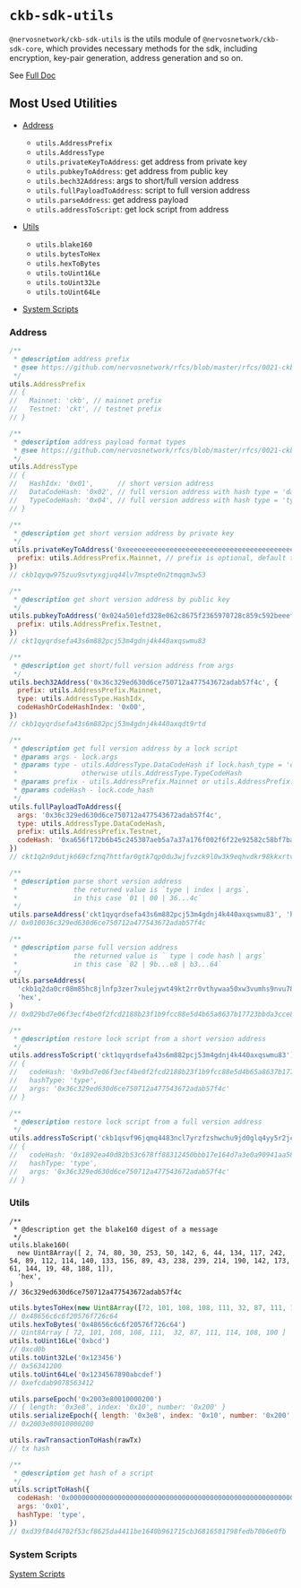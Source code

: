 # `ckb-sdk-utils`

`@nervosnetwork/ckb-sdk-utils` is the utils module of `@nervosnetwork/ckb-sdk-core`, which provides necessary methods for the sdk, including encryption, key-pair generation, address generation and so on.

See [Full Doc](https://github.com/nervosnetwork/ckb-sdk-js/blob/develop/README.md)

## Most Used Utilities

- [Address](#address)

  - `utils.AddressPrefix`
  - `utils.AddressType`
  - `utils.privateKeyToAddress`: get address from private key
  - `utils.pubkeyToAddress`: get address from public key
  - `utils.bech32Address`: args to short/full version address
  - `utils.fullPayloadToAddress`: script to full version address
  - `utils.parseAddress`: get address payload
  - `utils.addressToScript`: get lock script from address

- [Utils](#utils)

  - `utils.blake160`
  - `utils.bytesToHex`
  - `utils.hexToBytes`
  - `utils.toUint16Le`
  - `utils.toUint32Le`
  - `utils.toUint64Le`

- [System Scripts](#system-scripts)

### Address

```js
/**
 * @description address prefix
 * @see https://github.com/nervosnetwork/rfcs/blob/master/rfcs/0021-ckb-address-format/0021-ckb-address-format.md#wrap-to-address
 */
utils.AddressPrefix
// {
//   Mainnet: 'ckb', // mainnet prefix
//   Testnet: 'ckt', // testnet prefix
// }
```

```js
/**
 * @description address payload format types
 * @see https://github.com/nervosnetwork/rfcs/blob/master/rfcs/0021-ckb-address-format/0021-ckb-address-format.md#payload-format-types
 */
utils.AddressType
// {
//   HashIdx: '0x01',      // short version address
//   DataCodeHash: '0x02', // full version address with hash type = 'data'
//   TypeCodeHash: '0x04', // full version address with hash type = 'type'
// }
```

```js
/**
 * @description get short version address by private key
 */
utils.privateKeyToAddress('0xeeeeeeeeeeeeeeeeeeeeeeeeeeeeeeeeeeeeeeeeeeeeeeeeeeeeeeeeeeeeeeee', {
  prefix: utils.AddressPrefix.Mainnet, // prefix is optional, default to 'ckb'
})
// ckb1qyqw975zuu9svtyxgjuq44lv7mspte0n2tmqqm3w53
```

```js
/**
 * @description get short version address by public key
 */
utils.pubkeyToAddress('0x024a501efd328e062c8675f2365970728c859c592beeefd6be8ead3d901330bc01', {
  prefix: utils.AddressPrefix.Testnet,
})
// ckt1qyqrdsefa43s6m882pcj53m4gdnj4k440axqswmu83
```

```js
/**
 * @description get short/full version address from args
 */
utils.bech32Address('0x36c329ed630d6ce750712a477543672adab57f4c', {
  prefix: utils.AddressPrefix.Mainnet,
  type: utils.AddressType.HashIdx,
  codeHashOrCodeHashIndex: '0x00',
})
// ckb1qyqrdsefa43s6m882pcj53m4gdnj4k440axqdt9rtd
```

```js
/**
 * @description get full version address by a lock script
 * @params args - lock.args
 * @params type - utils.AddressType.DataCodeHash if lock.hash_type = 'data'
 *                otherwise utils.AddressType.TypeCodeHash
 * @params prefix - utils.AddressPrefix.Mainnet or utils.AddressPrefix.Testnet
 * @params codeHash - lock.code_hash
 */
utils.fullPayloadToAddress({
  args: '0x36c329ed630d6ce750712a477543672adab57f4c',
  type: utils.AddressType.DataCodeHash,
  prefix: utils.AddressPrefix.Testnet,
  codeHash: '0xa656f172b6b45c245307aeb5a7a37a176f002f6f22e92582c58bf7ba362e4176',
})
// ckt1q2n9dutjk669cfznq7httfar0gtk7qp0du3wjfvzck9l0w3k9eqhvdkr98kkxrtvuag8z2j8w4pkw2k6k4l5czshhac
```

```js
/**
 * @description parse short version address
 *              the returned value is `type | index | args`,
 *              in this case `01 | 00 | 36...4c`
 */
utils.parseAddress('ckt1qyqrdsefa43s6m882pcj53m4gdnj4k440axqswmu83', 'hex')
// 0x010036c329ed630d6ce750712a477543672adab57f4c

/**
 * @description parse full version address
 *              the returned value is ` type | code hash | args`
 *              in this case `02 | 9b...e8 | b3...64`
 */
utils.parseAddress(
  'ckb1q2da0cr08m85hc8jlnfp3zer7xulejywt49kt2rr0vthywaa50xw3vumhs9nvu786dj9p0q5elx66t24n3kxgdwd2q8',
  'hex',
)
// 0x029bd7e06f3ecf4be0f2fcd2188b23f1b9fcc88e5d4b65a8637b17723bbda3cce8b39bbc0b3673c7d36450bc14cfcdad2d559c6c64
```

```js
/**
 * @description restore lock script from a short version address
 */
utils.addressToScript('ckt1qyqrdsefa43s6m882pcj53m4gdnj4k440axqswmu83')
// {
//   codeHash: '0x9bd7e06f3ecf4be0f2fcd2188b23f1b9fcc88e5d4b65a8637b17723bbda3cce8',
//   hashType: 'type',
//   args: '0x36c329ed630d6ce750712a477543672adab57f4c'
// }

/**
 * @description restore lock script from a full version address
 */
utils.addressToScript('ckb1qsvf96jqmq4483ncl7yrzfzshwchu9jd0glq4yy5r2jcsw04d7xlydkr98kkxrtvuag8z2j8w4pkw2k6k4l5czfy37k')
// {
//   codeHash: '0x1892ea40d82b53c678ff88312450bbb17e164d7a3e0a90941aa58839f56f8df2',
//   hashType: 'type',
//   args: '0x36c329ed630d6ce750712a477543672adab57f4c'
// }
```

### Utils

```plain
/**
 * @description get the blake160 digest of a message
 */
utils.blake160(
  new Uint8Array([ 2, 74, 80, 30, 253, 50, 142, 6, 44, 134, 117, 242, 54, 89, 112, 114, 140, 133, 156, 89, 43, 238, 239, 214, 190, 142, 173, 61, 144, 19, 48, 188, 1]),
  'hex',
)
// 36c329ed630d6ce750712a477543672adab57f4c
```

```js
utils.bytesToHex(new Uint8Array([72, 101, 108, 108, 111, 32, 87, 111, 114, 108, 100]))
// 0x48656c6c6f20576f726c64
utils.hexToBytes('0x48656c6c6f20576f726c64')
// Uint8Array [ 72, 101, 108, 108, 111,  32, 87, 111, 114, 108, 100 ]
utils.toUint16Le('0xbcd')
// 0xcd0b
utils.toUint32Le('0x123456')
// 0x56341200
utils.toUint64Le('0x1234567890abcdef')
// 0xefcdab9078563412
```

```js
utils.parseEpoch('0x2003e80010000200')
// { length: '0x3e8', index: '0x10', number: '0x200' }
utils.serializeEpoch({ length: '0x3e8', index: '0x10', number: '0x200' })
// 0x2003e80010000200
```

```js
utils.rawTransactionToHash(rawTx)
// tx hash
```

```js
/**
 * @description get hash of a script
 */
utils.scriptToHash({
  codeHash: '0x0000000000000000000000000000000000000000000000000000000000000000',
  args: '0x01',
  hashType: 'type',
})
// 0xd39f84d4702f53cf8625da4411be1640b961715cb36816501798fedb70b6e0fb
```

### System Scripts

[System Scripts](https://github.com/nervosnetwork/ckb-sdk-js/blob/develop/packages/ckb-sdk-utils/src/systemScripts.ts)
